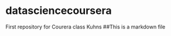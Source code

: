 datasciencecoursera
===================

First repository for Courera class Kuhns
##This is a markdown file
